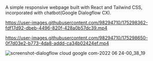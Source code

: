 A simple responsive webpage built with React and Tailwind CSS, incorporated with chatbot(Google Dialogflow CX).

https://user-images.githubusercontent.com/98294710/175298362-fdf17d92-dbeb-4496-820f-428a0b57dc39.mp4

https://user-images.githubusercontent.com/98294710/175298650-0f7d03e2-b773-4da8-addd-ca34b02424ef.mp4

![screenshot-dialogflow cloud google com-2022 06 24-00_38_19](https://user-images.githubusercontent.com/98294710/175300345-49f4284c-2147-468f-bb58-e5b14cb6ebb4.png)

